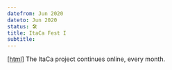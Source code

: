 ```yaml
---
datefrom: Jun 2020
dateto: Jun 2020
status: 🛠️
title: ItaCa Fest I
subtitle:
---
```


[[html](https://progetto-itaca.github.io)] The ItaCa project continues online, every month.

